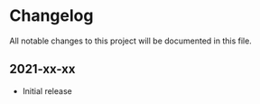 # Changelog
All notable changes to this project will be documented in this file.

## 2021-xx-xx
- Initial release